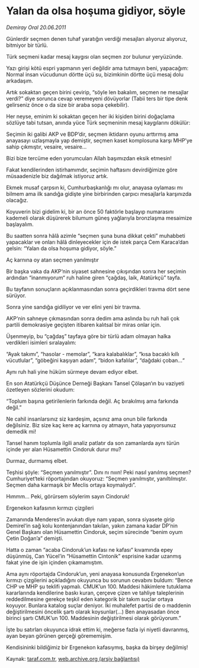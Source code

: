 # Yalan da olsa hoşuma gidiyor, söyle

*Demiray Oral 20.06.2011*

<div class="yazi"><p>Günlerdir seçmen denen tuhaf yaratığın verdiği mesajları alıyoruz alıyoruz, bitmiyor bir türlü.</p>
<p>Türk seçmeni kadar mesaj kaygısı olan seçmen zor bulunur yeryüzünde.</p>
<p>Yazı girişi kötü espri yapmanın yeri değildir ama tutmayın beni, yapacağım: Normal insan vücudunun dörtte üçü su, bizimkinin dörtte üçü mesaj dolu arkadaşım.</p>
<p>Artık sokaktan geçen birini çevirip, “söyle len bakalım, seçmen ne mesajlar verdi?” diye sorunca cevap veremeyeni dövüyorlar (Tabii ters bir tipe denk gelirseniz önce o da size bir araba sopa çekebilir).</p>
<p>Her neyse, eminim ki sokaktan geçen her iki kişiden birini doğaçlama sözlüye tabi tutsan, anında yüce Türk seçmeninin mesaj kaygılarını dökülür:</p>
<p>Seçimin iki galibi AKP ve BDP’dir, seçmen iktidarın oyunu arttırmış ama anayasayı uzlaşmayla yap demiştir, seçmen kaset komplosuna karşı MHP’ye sahip çıkmıştır, vesaire, vesaire...</p>
<p>Bizi bize tercüme eden yorumcuları Allah başımızdan eksik etmesin!</p>
<p>Fakat kendilerinden istirhamımdır, seçimin haftasını devirdiğimize göre müsaadenizle biz dağılmak istiyoruz artık.</p>
<p>Ekmek musaf çarpsın ki, Cumhurbaşkanlığı mı olur, anayasa oylaması mı bilmem ama ilk sandığa gidişte yine birbirinden çarpıcı mesajlarla karşınızda olacağız.</p>
<p>Koyuverin bizi gidelim ki, bir an önce 50 faktörle başlayıp numarasını kademeli olarak düşürerek bilumum güneş yağlarıyla bronzlaşma mesaimize başlayalım.</p>
<p>Bu saatten sonra hâlâ azimle “seçmen şuna buna dikkat çekti” muhabbeti yapacaklar ve onları hâlâ dinleyecekler için de istek parça Cem Karaca‘dan gelsin: “Yalan da olsa hoşuma gidiyor, söyle.”</p>
<p>Aç karnına oy atan seçmen yanılmıştır</p>
<p>Bir başka vaka da AKP‘nin siyaset sahnesine çıkışından sonra her seçimin ardından “inanmıyorum“ ruh haline giren “çağdaş, laik, Atatürkçü” tayfa.</p>
<p>Bu tayfanın sonuçların açıklanmasından sonra geçirdikleri travma dört sene sürüyor.</p>
<p>Sonra yine sandığa gidiliyor ve ver elini yeni bir travma.</p>
<p>AKP‘nin sahneye çıkmasından sonra dedim ama aslında bu ruh hali çok partili demokrasiye geçişten itibaren kalıtsal bir miras onlar için.</p>
<p>Üşenmeyip, bu “çağdaş” tayfaya göre bir türlü adam olmayan halka verdikleri isimleri sıralayalım:</p>
<p>“Ayak takımı”, “hasolar - memolar”, “kara kalabalıklar”, “kısa bacaklı kıllı vücutlular”, “göbeğini kaşıyan adam”, “bidon kafalılar”, “dağdaki çoban...“</p>
<p>Aynı ruh hali yine hüküm sürmeye devam ediyor elbet.</p>
<p>En son Atatürkçü Düşünce Derneği Başkanı Tansel Çölaşan‘ın bu vaziyeti özetleyen sözlerini okudum:</p>
<p>“Toplum başına getirilenlerin farkında değil. Aç bırakılmış ama farkında değil.”</p>
<p>Ne cahil insanlarsınız siz kardeşim, açsınız ama onun bile farkında değilsiniz. Biz size kaç kere aç karnına oy atmayın, hata yapıyorsunuz demedik mi!</p>
<p>Tansel hanım toplumla ilgili analiz patlatır da son zamanlarda aynı türün içinde yer alan Hüsamettin Cindoruk durur mu?</p>
<p>Durmaz, durmamış elbet.</p>
<p>Teşhisi şöyle: “Seçmen yanılmıştır”. Dını nı nııın! Peki nasıl yanılmış seçmen? Cumhuriyet‘teki röportajından okuyoruz: “Seçmen yanılmıştır, yanıltılmıştır. Seçmen daha karmaşık bir Meclis ortaya koymalıydı”.</p>
<p>Hımmm... Peki, görürsem söylerim sayın Cindoruk!</p>
<p>Ergenekon kafasının kırmızı çizgileri</p>
<p>Zamanında Menderes‘in avukatı diye nam yapan, sonra siyasete girip Demirel‘in sağ kolu kontenjanından takılan, yakın zamana kadar DP’nin Genel Başkanı olan Hüsamettin Cindoruk, seçim sürecinde “benim oyum Çetin Doğan’a” demişti.</p>
<p>Hatta o zaman “acaba Cindoruk’un kafası ne kafası“ kıvamında epey düşünmüş, Can Yücel’in “Hüsamettin Cintonik” esprisine kadar uzanmış fakat yine de işin içinden çıkamamıştım.</p>
<p>Ama aynı röportajda Cindoruk’un, yeni anayasa konusunda Ergenekon’un kırmızı çizgilerini açıkladığını okuyunca bu sorunun cevabını buldum: “Bence CHP ve MHP şu teklifi yapmalı. CMUK’un 100. Maddesi hâkimlere tutuklama kararlarında kendilerine baskı kuran, çerçeve çizen ve tahliye taleplerinin reddedilmesine gerekçe teşkil eden kategorik bir takım suçlar ortaya koyuyor. Bunlara katalog suçlar deniyor. İki muhalefet partisi de o maddenin değiştirilmesini öncelik şartı olarak koysunlar(...) Ben anayasadan önce birinci şartı CMUK’un 100. Maddesinin değiştirilmesi olarak görüyorum.”</p>
<p>İşte bu satırları okuyunca idrak ettim ki, meğerse fazla iyi niyetli davranmış, ayan beyan görünen gerçeği görememişim.</p>
<p>Kendisininki bildiğimiz bir Ergenekon kafasıymış, başka da birşey değilmiş!</p>
</div>

Kaynak: [taraf.com.tr](http://www.taraf.com.tr/demiray-oral/makale-yalan-da-olsa-hosuma-gidiyor-soyle-2.htm), [web.archive.org (arşiv bağlantısı)](http://web.archive.org/web/20131102162249/http://www.taraf.com.tr/demiray-oral/makale-yalan-da-olsa-hosuma-gidiyor-soyle-2.htm)
